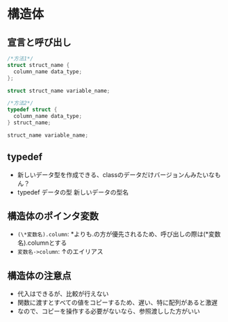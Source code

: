 # 構造体
## 宣言と呼び出し
```c
/*方法1*/
struct struct_name {
  column_name data_type;
};

struct struct_name variable_name;

/*方法2*/
typedef struct {
  column_name data_type;
} struct_name;

struct_name variable_name;
```

## typedef
- 新しいデータ型を作成できる、classのデータだけバージョンんみたいなもん？
- typedef データの型 新しいデータの型名

## 構造体のポインタ変数
- `(\*変数名).column`: \*よりも.の方が優先されるため、呼び出しの際は(*変数名).columnとする
- `変数名->column`: ↑のエイリアス

## 構造体の注意点
- 代入はできるが、比較が行えない
- 関数に渡すとすべての値をコピーするため、遅い、特に配列があると激遅
- なので、コピーを操作する必要がないなら、参照渡しした方がいい